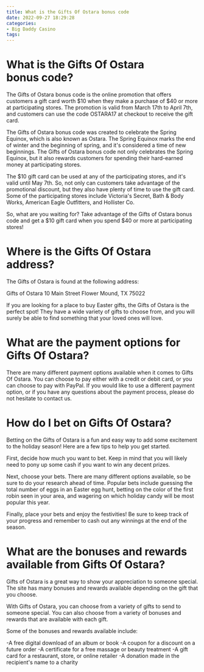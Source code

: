 ```yaml
---
title: What is the Gifts Of Ostara bonus code
date: 2022-09-27 18:29:28
categories:
- Big Daddy Casino
tags:
---
```



#  What is the Gifts Of Ostara bonus code?
The Gifts of Ostara bonus code is the online promotion that offers customers a gift card worth $10 when they make a purchase of $40 or more at participating stores. The promotion is valid from March 17th to April 7th, and customers can use the code OSTARA17 at checkout to receive the gift card.

The Gifts of Ostara bonus code was created to celebrate the Spring Equinox, which is also known as Ostara. The Spring Equinox marks the end of winter and the beginning of spring, and it's considered a time of new beginnings. The Gifts of Ostara bonus code not only celebrates the Spring Equinox, but it also rewards customers for spending their hard-earned money at participating stores.

The $10 gift card can be used at any of the participating stores, and it's valid until May 7th. So, not only can customers take advantage of the promotional discount, but they also have plenty of time to use the gift card. Some of the participating stores include Victoria's Secret, Bath & Body Works, American Eagle Outfitters, and Hollister Co.

So, what are you waiting for? Take advantage of the Gifts of Ostara bonus code and get a $10 gift card when you spend $40 or more at participating stores!

#  Where is the Gifts Of Ostara address?

The Gifts of Ostara is found at the following address:

Gifts of Ostara
10 Main Street
Flower Mound, TX 75022

If you are looking for a place to buy Easter gifts, the Gifts of Ostara is the perfect spot! They have a wide variety of gifts to choose from, and you will surely be able to find something that your loved ones will love.

#  What are the payment options for Gifts Of Ostara?

There are many different payment options available when it comes to Gifts Of Ostara. You can choose to pay either with a credit or debit card, or you can choose to pay with PayPal. If you would like to use a different payment option, or if you have any questions about the payment process, please do not hesitate to contact us.

#  How do I bet on Gifts Of Ostara?

Betting on the Gifts of Ostara is a fun and easy way to add some excitement to the holiday season! Here are a few tips to help you get started.

First, decide how much you want to bet. Keep in mind that you will likely need to pony up some cash if you want to win any decent prizes.

Next, choose your bets. There are many different options available, so be sure to do your research ahead of time. Popular bets include guessing the total number of eggs in an Easter egg hunt, betting on the color of the first robin seen in your area, and wagering on which holiday candy will be most popular this year.

Finally, place your bets and enjoy the festivities! Be sure to keep track of your progress and remember to cash out any winnings at the end of the season.

#  What are the bonuses and rewards available from Gifts Of Ostara?

Gifts of Ostara is a great way to show your appreciation to someone special. The site has many bonuses and rewards available depending on the gift that you choose.

With Gifts of Ostara, you can choose from a variety of gifts to send to someone special. You can also choose from a variety of bonuses and rewards that are available with each gift.

Some of the bonuses and rewards available include:

-A free digital download of an album or book
-A coupon for a discount on a future order
-A certificate for a free massage or beauty treatment
-A gift card for a restaurant, store, or online retailer
-A donation made in the recipient's name to a charity
